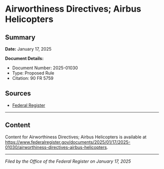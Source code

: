 # Airworthiness Directives; Airbus Helicopters

## Summary

**Date:** January 17, 2025

**Document Details:**
- Document Number: 2025-01030
- Type: Proposed Rule
- Citation: 90 FR 5759

## Sources
- [Federal Register](https://www.federalregister.gov/documents/2025/01/17/2025-01030/airworthiness-directives-airbus-helicopters)

---

## Content

Content for Airworthiness Directives; Airbus Helicopters is available at https://www.federalregister.gov/documents/2025/01/17/2025-01030/airworthiness-directives-airbus-helicopters.

---

*Filed by the Office of the Federal Register on January 17, 2025*
